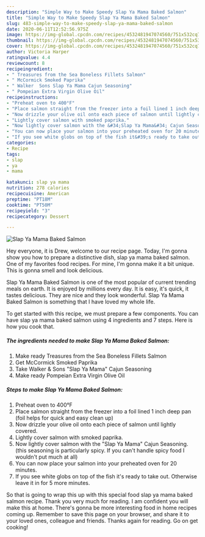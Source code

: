 ```yaml
---
description: "Simple Way to Make Speedy Slap Ya Mama Baked Salmon"
title: "Simple Way to Make Speedy Slap Ya Mama Baked Salmon"
slug: 483-simple-way-to-make-speedy-slap-ya-mama-baked-salmon
date: 2020-06-11T12:52:56.975Z
image: https://img-global.cpcdn.com/recipes/4532481947074560/751x532cq70/slap-ya-mama-baked-salmon-recipe-main-photo.jpg
thumbnail: https://img-global.cpcdn.com/recipes/4532481947074560/751x532cq70/slap-ya-mama-baked-salmon-recipe-main-photo.jpg
cover: https://img-global.cpcdn.com/recipes/4532481947074560/751x532cq70/slap-ya-mama-baked-salmon-recipe-main-photo.jpg
author: Victoria Harper
ratingvalue: 4.4
reviewcount: 8
recipeingredient:
- " Treasures from the Sea Boneless Fillets Salmon"
- " McCormick Smoked Paprika"
- " Walker  Sons Slap Ya Mama Cajun Seasoning"
- " Pompeian Extra Virgin Olive Oil"
recipeinstructions:
- "Preheat oven to 400°F"
- "Place salmon straight from the freezer into a foil lined 1 inch deep pan (foil helps for quick and easy clean up)"
- "Now drizzle your olive oil onto each piece of salmon until lightly covered."
- "Lightly cover salmon with smoked paprika."
- "Now lightly cover salmon with the &#34;Slap Ya Mama&#34; Cajun Seasoning. (this seasoning is particularly spicy. If you can&#39;t handle spicy food I wouldn&#39;t put much at all)"
- "You can now place your salmon into your preheated oven for 20 minutes."
- "If you see white globs on top of the fish it&#39;s ready to take out. Otherwise leave it in for 5 more minutes."
categories:
- Recipe
tags:
- slap
- ya
- mama

katakunci: slap ya mama 
nutrition: 278 calories
recipecuisine: American
preptime: "PT18M"
cooktime: "PT50M"
recipeyield: "3"
recipecategory: Dessert

---
```



![Slap Ya Mama Baked Salmon](https://img-global.cpcdn.com/recipes/4532481947074560/751x532cq70/slap-ya-mama-baked-salmon-recipe-main-photo.jpg)

Hey everyone, it is Drew, welcome to our recipe page. Today, I'm gonna show you how to prepare a distinctive dish, slap ya mama baked salmon. One of my favorites food recipes. For mine, I'm gonna make it a bit unique. This is gonna smell and look delicious.

Slap Ya Mama Baked Salmon is one of the most popular of current trending meals on earth. It is enjoyed by millions every day. It is easy, it's quick, it tastes delicious. They are nice and they look wonderful. Slap Ya Mama Baked Salmon is something that I have loved my whole life.




To get started with this recipe, we must prepare a few components. You can have slap ya mama baked salmon using 4 ingredients and 7 steps. Here is how you cook that.

<!--inarticleads1-->

##### The ingredients needed to make Slap Ya Mama Baked Salmon:

1. Make ready  Treasures from the Sea Boneless Fillets Salmon
1. Get  McCormick Smoked Paprika
1. Take  Walker &amp; Sons &#34;Slap Ya Mama&#34; Cajun Seasoning
1. Make ready  Pompeian Extra Virgin Olive Oil




<!--inarticleads2-->

##### Steps to make Slap Ya Mama Baked Salmon:

1. Preheat oven to 400°F
1. Place salmon straight from the freezer into a foil lined 1 inch deep pan (foil helps for quick and easy clean up)
1. Now drizzle your olive oil onto each piece of salmon until lightly covered.
1. Lightly cover salmon with smoked paprika.
1. Now lightly cover salmon with the &#34;Slap Ya Mama&#34; Cajun Seasoning. (this seasoning is particularly spicy. If you can&#39;t handle spicy food I wouldn&#39;t put much at all)
1. You can now place your salmon into your preheated oven for 20 minutes.
1. If you see white globs on top of the fish it&#39;s ready to take out. Otherwise leave it in for 5 more minutes.




So that is going to wrap this up with this special food slap ya mama baked salmon recipe. Thank you very much for reading. I am confident you will make this at home. There's gonna be more interesting food in home recipes coming up. Remember to save this page on your browser, and share it to your loved ones, colleague and friends. Thanks again for reading. Go on get cooking!
